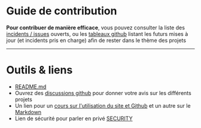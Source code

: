 # Guide de contribution
**Pour contribuer de manière efficace**, vous pouvez consulter la liste des [incidents / issues](https://doc.ghub.fr/github/issues) ouverts, ou les [tableaux github](https://github.com/orgs/GHub-fr/projects) listant les futurs mises à jour (et incidents pris en charge) afin de rester dans le thème des projets

---

# Outils & liens
- [README.md](https://doc.ghub.fr/github/readme)
- Ouvrez des [discussions github](https://github.com/orgs/GHub-fr/discussions) pour donner votre avis sur les différents projets  
- Un lien pour un [cours sur l'utilisation du site et Github](https://doc.ghub.fr/cours/readme) et un autre sur le [Markdown](http://doc.ghub.fr/cours/markdown)
- Lien de sécurité pour parler en privé [SECURITY](https://doc.ghub.fr/github/security)
